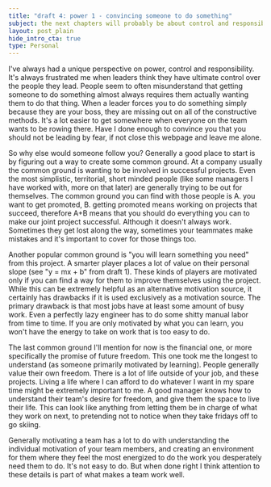 ```yaml
---
title: "draft 4: power 1 - convincing someone to do something"
subject: the next chapters will probably be about control and responsibility
layout: post_plain
hide_intro_cta: true
type: Personal
---
```


I've always had a unique perspective on power, control and responsibility. It's always frustrated me when leaders think they have ultimate control over the people they lead. People seem to often misunderstand that getting someone to do something almost always requires them actually wanting them to do that thing. When a leader forces you to do something simply because they are your boss, they are missing out on all of the constructive methods. It's a lot easier to get somewhere when everyone on the team wants to be rowing there. Have I done enough to convince you that you should not be leading by fear, if not close this webpage and leave me alone.

So why else would someone follow you? Generally a good place to start is by figuring out a way to create some common ground. At a company usually the common ground is wanting to be involved in successful projects. Even the most simplistic, territorial, short minded people (like some managers I have worked with, more on that later) are generally trying to be out for themselves. The common ground you can find with those people is A. you want to get promoted, B. getting promoted means working on projects that succeed, therefore A+B means that you should do everything you can to make our joint project successful. Although it doesn't always work. Sometimes they get lost along the way, sometimes your teammates make mistakes and it's important to cover for those things too.

Another popular common ground is "you will learn something you need" from this project. A smarter player places a lot of value on their personal slope (see "y = mx + b" from draft 1). These kinds of players are motivated only if you can find a way for them to improve themselves using the project. While this can be extremely helpful as an alternative motivation source, it certainly has drawbacks if it is used exclusively as a motivation source. The primary drawback is that most jobs have at least some amount of busy work. Even a perfectly lazy engineer has to do some shitty manual labor from time to time. If you are only motivated by what you can learn, you won't have the energy to take on work that is too easy to do.

The last common ground I'll mention for now is the financial one, or more specifically the promise of future freedom. This one took me the longest to understand (as someone primarily motivated by learning). People generally value their own freedom. There is a lot of life outside of your job, and these projects. Living a life where I can afford to do whatever I want in my spare time might be extremely important to me. A good manager knows how to understand their team's desire for freedom, and give them the space to live their life. This can look like anything from letting them be in charge of what they work on next, to pretending not to notice when they take fridays off to go skiing.

Generally motivating a team has a lot to do with understanding the individual motivation of your team members, and creating an environment for them where they feel the most energized to do the work you desperately need them to do. It's not easy to do. But when done right I think attention to these details is part of what makes a team work well.

<br/>
<br/>
<br/>
<br/>
<br/>
<br/>
<br/>
<br/>
